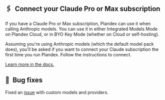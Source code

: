 ## 🖇️  Connect your Claude Pro or Max subscription

If you have a Claude Pro or Max subscription, Plandex can use it when calling Anthropic models. You can use it in either Integrated Models Mode on Plandex Cloud, or in BYO Key Mode (whether on Cloud or self-hosting).

Assuming you're using Anthropic models (which the default model pack does), you'll be asked if you want to connect your Claude subscription the first time you run Plandex. Follow the instructions to connect.

[Learn more in the docs.](https://docs.plandex.ai/models/claude-subscription)

## 🐞  Bug fixes

Fixed an [issue](https://github.com/plandex-ai/plandex/issues/291) with custom models and providers.